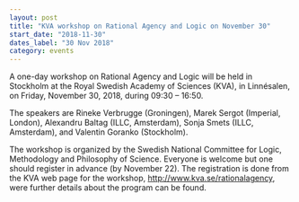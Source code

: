 ```yaml
---
layout: post
title: "KVA workshop on Rational Agency and Logic on November 30"
start_date: "2018-11-30"
dates_label: "30 Nov 2018"
category: events
---
```

A one-day workshop on Rational Agency and Logic will be held in Stockholm at the
Royal Swedish Academy of Sciences (KVA), in Linnésalen, on Friday, November 30,
2018, during 09:30 – 16:50.

The speakers are Rineke Verbrugge (Groningen), Marek Sergot (Imperial, London),
Alexandru Baltag (ILLC, Amsterdam), Sonja Smets (ILLC, Amsterdam), and Valentin
Goranko (Stockholm).

The workshop is organized by the Swedish National Committee for Logic,
Methodology and Philosophy of Science. Everyone is welcome but one should
register in advance (by November 22). The registration is done from the KVA web
page for the workshop, <http://www.kva.se/rationalagency>, were further details
about the program can be found.
